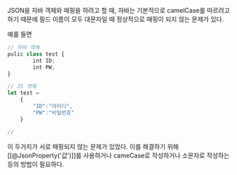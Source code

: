 JSON을 자바 객체와 매핑을 하려고 할 때,
자바는 기본적으로 camelCase를 따르려고 하기 때문에
필드 이름이 모두 대문자일 때 정상적으로 매핑이 되지 않는 문제가 있다.

예를 들면

```javascript
// 자바 객체
pulic class test {
		int ID;
		int PW;
}

// JS 객체
let test =
	{
		"ID":"아이디",
		"PW":"비밀번호"
	}

// 
```

이 두가지가 서로 매핑되지 않는 문제가 있었다.
이를 해결하기 위해
[[@JsonProperty('값')]]를 사용하거나 cameCase로 작성하거나 소문자로 작성하는 등의 방법이 필요하다.
